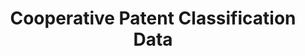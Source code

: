 ---
layout: default
bigquery: https://console.cloud.google.com/bigquery?p=patents-public-data&d=cpc&page=dataset
citation: '“Cooperative Patent Classification” by the EPO and USPTO, for public use. '
contributors: EPO, USPTO
cost: None
description: Cooperative Patent Classification Data contains the scheme and definitions
  of the Cooperative Patent Classification system for classifying patent documents.
  The CPC is the result of a partnership between the EPO and the USPTO in their joint
  effort to develop a common, internationally compatible classification system for
  technical documents, in particular patent publications, which will be used by both
  offices in the patent granting process
documentation: https://www.cooperativepatentclassification.org/cpcSchemeAndDefinitions
last_edit: 04/11/2022, 22:26:16
location: https://www.cooperativepatentclassification.org/index
maintained_by: USPTO, EPO
schema_fields:
- definition
- symbol
- childGroups
- not_allocatable
- parents
- residual_references
- application_references
- ipcConcordant
- applicationReferences
- glossary
- dateRevised
- breakdown_code
- status
- child_groups
- title_full
- informativeReferences
- titlePart
- additional_only
- children
- notAllocatable
- title_part
- level
- sizeCache
- titleFull
- date_revised
- limitingReferences
- residualReferences
- informative_references
- ipc_concordant
- synonyms
- breakdownCode
- limiting_references
shortname: cooperative_patent_classification
tags:
- patents
- science
title: Cooperative Patent Classification Data
uuid: 984374a7-16e9-4b35-9445-458daceb01bf
---